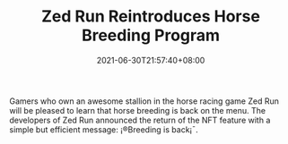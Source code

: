 ﻿---
title: "Zed Run Reintroduces Horse Breeding Program"
date: 2021-06-30T21:57:40+08:00
lastmod: 2021-06-30T16:45:40+08:00
draft: false
authors: ["Andrea"]
description: "Gamers who own an awesome stallion in the horse racing game Zed Run will be pleased to learn that horse breeding is back on the menu. The developers of Zed Run announced the return of the NFT feature with a simple but efficient message: ¡®Breeding is back¡¯."
featuredImage: "zed-run-reintroduces-horse-breeding-program.png"
tags: ["Virtual World","Play to Earn"]
categories: ["news"]
news: ["Virtual World"]
weight: 
lightgallery: true
pinned: false
recommend: false
recommend1: false
---

Gamers who own an awesome stallion in the horse racing game Zed Run will be pleased to learn that horse breeding is back on the menu. The developers of Zed Run announced the return of the NFT feature with a simple but efficient message: ¡®Breeding is back¡¯.

<!--more-->

